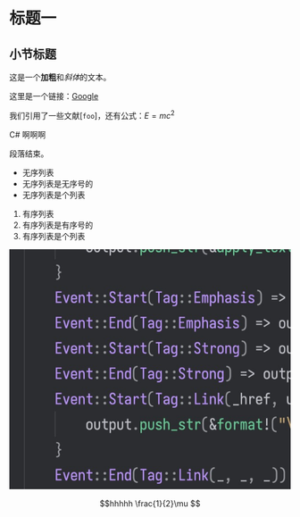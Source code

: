 # 标题一

## 小节标题

这是一个**加粗**和*斜体*的文本。

这里是一个链接：[Google](https://www.google.com)

我们引用了一些文献[`foo`]，还有公式：$E = mc^2$

C# 啊啊啊

段落结束。

- 无序列表
- 无序列表是无序号的
- 无序列表是个列表

1. 有序列表
2. 有序列表是有序号的
3. 有序列表是个列表

![test image](images/test.jpg)

$$hhhhh
\frac{1}{2}\mu
$$
